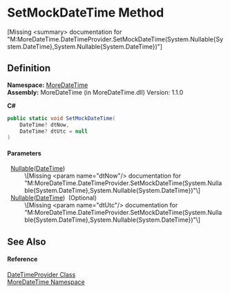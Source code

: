 # SetMockDateTime Method


\[Missing &lt;summary&gt; documentation for "M:MoreDateTime.DateTimeProvider.SetMockDateTime(System.Nullable{System.DateTime},System.Nullable{System.DateTime})"\]



## Definition
**Namespace:** <a href="N_MoreDateTime">MoreDateTime</a>  
**Assembly:** MoreDateTime (in MoreDateTime.dll) Version: 1.1.0

**C#**
``` C#
public static void SetMockDateTime(
	DateTime? dtNow,
	DateTime? dtUtc = null
)
```



#### Parameters
<dl><dt>  <a href="https://learn.microsoft.com/dotnet/api/system.nullable-1" target="_blank" rel="noopener noreferrer">Nullable</a>(<a href="https://learn.microsoft.com/dotnet/api/system.datetime" target="_blank" rel="noopener noreferrer">DateTime</a>)</dt><dd>\[Missing &lt;param name="dtNow"/&gt; documentation for "M:MoreDateTime.DateTimeProvider.SetMockDateTime(System.Nullable{System.DateTime},System.Nullable{System.DateTime})"\]</dd><dt>  <a href="https://learn.microsoft.com/dotnet/api/system.nullable-1" target="_blank" rel="noopener noreferrer">Nullable</a>(<a href="https://learn.microsoft.com/dotnet/api/system.datetime" target="_blank" rel="noopener noreferrer">DateTime</a>)  (Optional)</dt><dd>\[Missing &lt;param name="dtUtc"/&gt; documentation for "M:MoreDateTime.DateTimeProvider.SetMockDateTime(System.Nullable{System.DateTime},System.Nullable{System.DateTime})"\]</dd></dl>

## See Also


#### Reference
<a href="T_MoreDateTime_DateTimeProvider">DateTimeProvider Class</a>  
<a href="N_MoreDateTime">MoreDateTime Namespace</a>  

